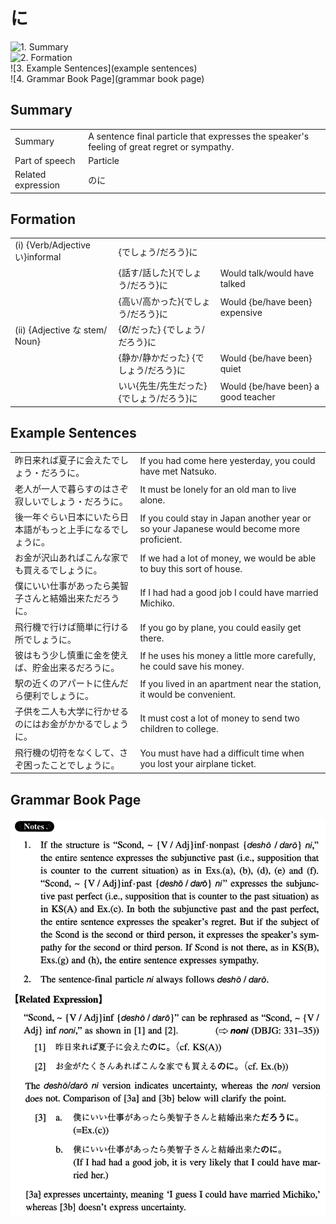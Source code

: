 # に

![1. Summary](summary)<br>
![2. Formation](formation)<br>
![3. Example Sentences](example sentences)<br>
![4. Grammar Book Page](grammar book page)<br>


## Summary

<table><tr>   <td>Summary</td>   <td>A sentence final particle that expresses the speaker's feeling of great regret or sympathy.</td></tr><tr>   <td>Part of speech</td>   <td>Particle</td></tr><tr>   <td>Related expression</td>   <td>のに</td></tr></table>

## Formation

<table class="table"><tbody><tr class="tr head"><td class="td"><span class="numbers">(i)</span> <span class="bold">{Verb/Adjective い}informal</span></td><td class="td"><span>{でしょう/だろう}</span><span class="concept">に</span></td><td class="td"></td></tr><tr class="tr"><td class="td"></td><td class="td"><span>{話す/話した}{でしょう/だろう}</span><span class="concept">に</span></td><td class="td"><span>Would talk/would have talked</span></td></tr><tr class="tr"><td class="td"></td><td class="td"><span>{高い/高かった}{でしょう/だろう}</span><span class="concept">に</span></td><td class="td"><span>Would {be/have been} expensive</span></td></tr><tr class="tr head"><td class="td"><span class="numbers">(ii)</span> <span class="bold">{Adjective な stem/ Noun}</span></td><td class="td"><span>{Ø/だった} {でしょう/だろう}</span><span class="concept">に</span></td><td class="td"></td></tr><tr class="tr"><td class="td"></td><td class="td"><span>{静か/静かだった} {でしょう/だろう}</span><span class="concept">に</span></td><td class="td"><span>Would {be/have been} quiet</span></td></tr><tr class="tr"><td class="td"></td><td class="td"><span>いい{先生/先生だった} {でしょう/だろう}</span><span class="concept">に</span></td><td class="td"><span>Would {be/have been} a good teacher</span></td></tr></tbody></table>

## Example Sentences

<table><tr>   <td>昨日来れば夏子に会えたでしょう・だろうに。</td>   <td>If you had come here yesterday, you could have met Natsuko.</td></tr><tr>   <td>老人が一人で暮らすのはさぞ寂しいでしょう・だろうに。</td>   <td>It must be lonely for an old man to live alone.</td></tr><tr>   <td>後一年ぐらい日本にいたら日本語がもっと上手になるでしょうに。</td>   <td>If you could stay in Japan another year or so your Japanese would become more proficient.</td></tr><tr>   <td>お金が沢山あればこんな家でも買えるでしょうに。</td>   <td>If we had a lot of money, we would be able to buy this sort of house.</td></tr><tr>   <td>僕にいい仕事があったら美智子さんと結婚出来ただろうに。</td>   <td>If I had had a good job I could have married Michiko.</td></tr><tr>   <td>飛行機で行けば簡単に行ける所でしょうに。</td>   <td>If you go by plane, you could easily get there.</td></tr><tr>   <td>彼はもう少し慎重に金を使えば、貯金出来るだろうに。</td>   <td>If he uses his money a little more carefully, he could save his money.</td></tr><tr>   <td>駅の近くのアパートに住んだら便利でしょうに。</td>   <td>If you lived in an apartment near the station, it would be convenient.</td></tr><tr>   <td>子供を二人も大学に行かせるのにはお金がかかるでしょうに。</td>   <td>It must cost a lot of money to send two children to college.</td></tr><tr>   <td>飛行機の切符をなくして、さぞ困ったことでしょうに。</td>   <td>You must have had a difficult time when you lost your airplane ticket.</td></tr></table>

## Grammar Book Page

![](../img/Intermediateに.png)

